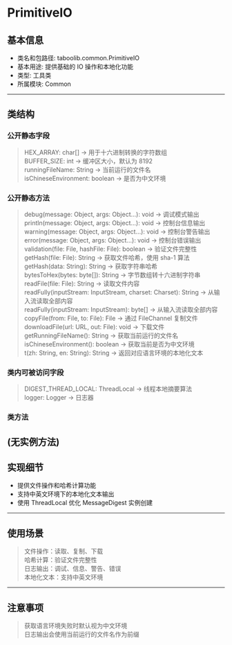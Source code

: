# PrimitiveIO  
## 基本信息  
- 类名和包路径: taboolib.common.PrimitiveIO  
- 基本用途: 提供基础的 IO 操作和本地化功能  
- 类型: 工具类  
- 所属模块: Common  
---
## 类结构  
  
### 公开静态字段  
> HEX_ARRAY: char[] -> 用于十六进制转换的字符数组  
> BUFFER_SIZE: int -> 缓冲区大小，默认为 8192  
> runningFileName: String -> 当前运行的文件名  
> isChineseEnvironment: boolean -> 是否为中文环境  
  
### 公开静态方法  
> debug(message: Object, args: Object...): void -> 调试模式输出  
> println(message: Object, args: Object...): void -> 控制台信息输出  
> warning(message: Object, args: Object...): void -> 控制台警告输出  
> error(message: Object, args: Object...): void -> 控制台错误输出  
> validation(file: File, hashFile: File): boolean -> 验证文件完整性  
> getHash(file: File): String -> 获取文件哈希，使用 sha-1 算法  
> getHash(data: String): String -> 获取字符串哈希  
> bytesToHex(bytes: byte[]): String -> 字节数组转十六进制字符串  
> readFile(file: File): String -> 读取文件内容  
> readFully(inputStream: InputStream, charset: Charset): String -> 从输入流读取全部内容  
> readFully(inputStream: InputStream): byte[] -> 从输入流读取全部内容  
> copyFile(from: File, to: File): File -> 通过 FileChannel 复制文件  
> downloadFile(url: URL, out: File): void -> 下载文件  
> getRunningFileName(): String -> 获取当前运行的文件名  
> isChineseEnvironment(): boolean -> 获取当前是否为中文环境  
> t(zh: String, en: String): String -> 返回对应语言环境的本地化文本  
  
### 类内可被访问字段  
> DIGEST_THREAD_LOCAL: ThreadLocal<MessageDigest> -> 线程本地摘要算法  
> logger: Logger -> 日志器  
  
### 类方法  
(无实例方法)  
---
## 实现细节  
- 提供文件操作和哈希计算功能  
- 支持中英文环境下的本地化文本输出  
- 使用 ThreadLocal 优化 MessageDigest 实例创建  
---
## 使用场景  
> 文件操作：读取、复制、下载  
> 哈希计算：验证文件完整性  
> 日志输出：调试、信息、警告、错误  
> 本地化文本：支持中英文环境  
---
## 注意事项  
> 获取语言环境失败时默认视为中文环境  
> 日志输出会使用当前运行的文件名作为前缀  